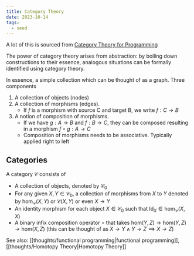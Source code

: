 ```yaml
---
title: Category Theory
date: 2023-10-14
tags:
  - seed
---
```

A lot of this is sourced from [Category Theory for Programming](https://arxiv.org/pdf/2209.01259.pdf)

The power of category theory arises from abstraction: by boiling down constructions to their essence, analogous situations can be formally identified using category theory.

In essence, a simple collection which can be thought of as a graph. Three components

1. A collection of objects (nodes)
2. A collection of morphisms (edges).
   - If $f$ is a morphism with source C and target B, we write $f: C \rightarrow B$
3. A notion of composition of morphisms.
   - If we have $g: A \rightarrow B$ and $f: B \rightarrow C$, they can be composed resulting in a morphism $f \circ g: A \rightarrow C$
   - Composition of morphisms needs to be associative. Typically applied right to left

## Categories

A category $\mathcal C$ consists of 
- A collection of objects, denoted by $\mathcal C_0$
- For any given $X, Y \in \mathcal{C}_0$, a collection of morphisms from $X$ to $Y$ denoted by $\text{hom}_{\mathcal{C}}(X,Y)$ or $\mathcal{C}(X,Y)$ or even $X \rightarrow Y$
- An identity morphism for each object $X \in \mathcal{C_0}$ such that $\text{Id}_X \in \text{hom}_{\mathcal{C}}(X,X)$
- A binary infix composition operator $\circ$ that takes $\text{hom}(Y,Z) \rightarrow \text{hom}(Y,Z) \rightarrow \text{hom}(X,Z)$ (this can be thought of as $X \rightarrow Y \land Y \rightarrow Z \implies X \rightarrow Z$)

See also: [[thoughts/functional programming|functional programming]], [[thoughts/Homotopy Theory|Homotopy Theory]]